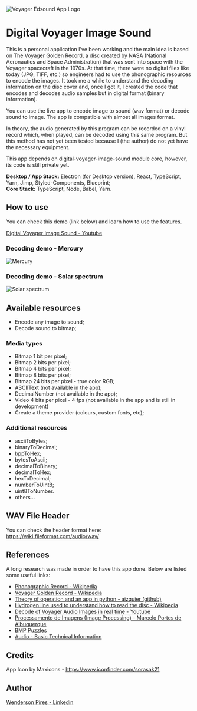 ![Voyager Edsound App Logo](https://wendersonpdas-public-github-files.s3-us-west-2.amazonaws.com/voyager_edsound_app_icon.png 'Voyager Edsound App Logo')

# Digital Voyager Image Sound

This is a personal application I've been working and the main idea is based on The Voyager Golden Record, a disc created by NASA (National Aeronautics and Space Administration) that was sent into space with the Voyager spacecraft in the 1970s. At that time, there were no digital files like today (JPG, TIFF, etc.) so engineers had to use the phonographic resources to encode the images. It took me a while to understand the decoding information on the disc cover and, once I got it, I created the code that encodes and decodes audio samples but in digital format (binary information).

You can use the live app to encode image to sound (wav format) or decode sound to image. The app is compatible with almost all images format.

In theory, the audio generated by this program can be recorded on a vinyl record which, when played, can be decoded using this same program. But this method has not yet been tested because I (the author) do not yet have the necessary equipment.

This app depends on digital-voyager-image-sound module core, however, its code is still private yet.

**Desktop / App Stack:** Electron (for Desktop version), React, TypeScript, Yarn, Jimp, Styled-Components, Blueprint;</br>
**Core Stack:** TypeScript, Node, Babel, Yarn.</br>

## How to use

You can check this demo (link below) and learn how to use the features.

[Digital Voyager Image Sound - Youtube](https://youtu.be/MbtW5LxS56A)

### Decoding demo - Mercury

![Mercury](https://wendersonpdas-public-github-files.s3-us-west-2.amazonaws.com/voyager-edsound-gif-1.gif)</br>

### Decoding demo - Solar spectrum

![Solar spectrum](https://wendersonpdas-public-github-files.s3-us-west-2.amazonaws.com/voyager-edsound-gif-2.gif)</br>

## Available resources

- Encode any image to sound;
- Decode sound to bitmap;

### Media types

- Bitmap 1 bit per pixel;
- Bitmap 2 bits per pixel;
- Bitmap 4 bits per pixel;
- Bitmap 8 bits per pixel;
- Bitmap 24 bits per pixel - true color RGB;
- ASCIIText (not available in the app);
- DecimalNumber (not available in the app);
- Video 4 bits per pixel - 4 fps (not available in the app and is still in development)
- Create a theme provider (colours, custom fonts, etc);

### Additional resources

- asciiToBytes;
- binaryToDecimal;
- bppToHex;
- bytesToAscii;
- decimalToBinary;
- decimalToHex;
- hexToDecimal;
- numberToUint8;
- uint8ToNumber.
- others...

## WAV File Header

You can check the header format here: https://wiki.fileformat.com/audio/wav/

## References

A long research was made in order to have this app done. Below are listed some useful links:

- [Phonographic Record - Wikipedia](https://en.wikipedia.org/wiki/Phonograph_record#Stereophonic_sound)
- [Voyager Golden Record - Wikipedia](https://en.wikipedia.org/wiki/Voyager_Golden_Record)
- [Theory of operation and an app in python - aizquier (github)](https://github.com/aizquier/voyagerimb)
- [Hydrogen line used to understand how to read the disc - Wikipedia](https://en.wikipedia.org/wiki/Hydrogen_line)
- [Decode of Voyager Audio Images in real time - Youtube](https://youtu.be/ibByF9XPAPg)
- [Processamento de Imagens (Image Processing) - Marcelo Portes de Albuquerque](http://mesonpi.cat.cbpf.br/e2012/arquivos/g06/Aula1_G06.pdf)
- [BMP Puzzles](http://nifty.stanford.edu/2011/malan-bmp-puzzles/)
- [Audio - Basic Technical Information](https://www.lehman.edu/faculty/hoffmann/itc/techteach/audio/audiotechinfo.html)

## Credits

App Icon by Maxicons - https://www.iconfinder.com/sorasak21

## Author

[Wenderson Pires - Linkedin](https://www.linkedin.com/in/wenderson-pires-silva/)
